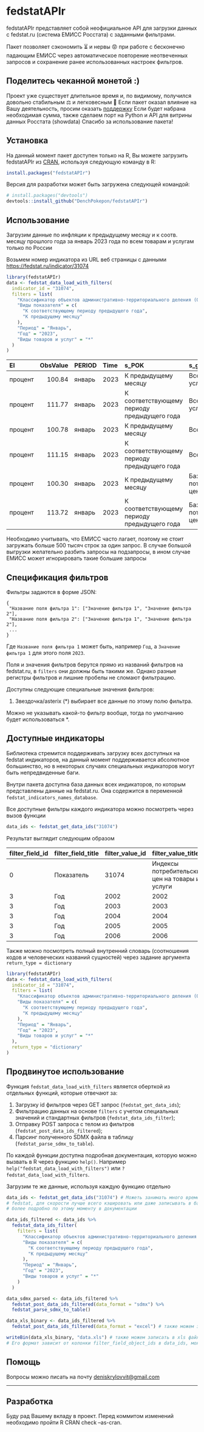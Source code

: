 
<!-- README.md is generated from README.Rmd. Please edit that file -->

# fedstatAPIr

<!-- badges: start -->
<!-- badges: end -->

fedstatAPIr представляет собой неофициальное API для загрузки данных с
fedstat.ru (система ЕМИСС Росстата) с заданными фильтрами.

Пакет позволяет сэкономить ⏳ и нервы 😡 при работе с бесконечно
падающим ЕМИСС через автоматическое повторение неотвеченных запросов и
сохранение ранее использованных настроек фильтров.

## Поделитесь чеканной монетой :)
Проект уже существует длительное время и, по видимому, получился довольно стабильным ⚖️ и легковесным 🪽
Если пакет оказал влияние на Вашу деятельность, просим оказать [поддержку](https://pay.cloudtips.ru/p/db468def)
Если будет набрана необходимая сумма, также сделаем порт на Python и API для витрины данных Росстата (showdata)
Спасибо за использование пакета!

## Установка

На данный момент пакет доступен только на R, Вы можете загрузить
fedstatAPIr из [CRAN](https://CRAN.R-project.org), используя следующую
команду в R:

``` r
install.packages("fedstatAPIr")
```

Версия для разработки может быть загружена следующей командой:

``` r
# install.packages("devtools")
devtools::install_github("DenchPokepon/fedstatAPIr")
```

## Использование

Загрузим данные по инфляции к предыдущему месяцу и к соотв. месяцу
прошлого года за январь 2023 года по всем товарам и услугам только по
России

Возьмем номер индикатора из URL веб страницы с данными
<https://fedstat.ru/indicator/31074>

``` r
library(fedstatAPIr)
data <- fedstat_data_load_with_filters(
  indicator_id = "31074",
  filters = list(
    "Классификатор объектов административно-территориального деления (ОКАТО)" = "Российская Федерация",
    "Виды показателя" = c(
      "К соответствующему периоду предыдущего года",
      "К предыдущему месяцу"
    ),
    "Период" = "Январь",
    "Год" = "2023",
    "Виды товаров и услуг" = "*"
  )
)
```

| EI      | ObsValue | PERIOD | Time | s_POK                                       | s_grtov                            | s_OKATO              | s_OKATO_code | s_POK_code | s_grtov_code |
|:--------|---------:|:-------|:-----|:--------------------------------------------|:-----------------------------------|:---------------------|:-------------|:-----------|:-------------|
| процент |   100.84 | январь | 2023 | К предыдущему месяцу                        | Все товары и услуги                | Российская Федерация | 643          | 44         | 1            |
| процент |   111.77 | январь | 2023 | К соответствующему периоду предыдущего года | Все товары и услуги                | Российская Федерация | 643          | 9          | 1            |
| процент |   100.78 | январь | 2023 | К предыдущему месяцу                        | Все товары                         | Российская Федерация | 643          | 44         | 2            |
| процент |   111.15 | январь | 2023 | К соответствующему периоду предыдущего года | Все товары                         | Российская Федерация | 643          | 9          | 2            |
| процент |   100.30 | январь | 2023 | К предыдущему месяцу                        | Базовый индекс потребительских цен | Российская Федерация | 643          | 44         | 3            |
| процент |   113.72 | январь | 2023 | К соответствующему периоду предыдущего года | Базовый индекс потребительских цен | Российская Федерация | 643          | 9          | 3            |

Необходимо учитывать, что ЕМИСС часто лагает, поэтому не стоит загружать
больше 500 тысяч строк за один запрос. В случае большой выгрузки
желательно разбить запросы на подзапросы, в ином случае ЕМИСС может
игнорировать такие большие запросы

## Спецификация фильтров

Фильтры задаются в форме JSON:

``` json_example
{
 "Название поля фильтра 1": ["Значение фильтра 1", "Значение фильтра 2"],
 "Название поля фильтра 2": ["Значение фильтра 1", "Значение фильтра 2"],
 ...
}
```

Где `Название поля фильтра 1` может быть, например `Год`, а
`Значение фильтра 1` для этого поля `2023`.

Поля и значения фильтров берутся прямо из названий фильтров на
fedstat.ru, в `filters` они должны быть такими же. Однако разные
регистры фильтров и лишние пробелы не сломают фильтрацию.

Доступны следующие специальные значения фильтров:

1.  Звездочка/asterix (\*) выбирает все данные по этому полю фильтра.

Можно не указывать какой-то фильтр вообще, тогда по умолчанию будет
использоваться \*.

## Доступные индикаторы

Библиотека стремится поддерживать загрузку всех доступных на fedstat
индикаторов, на данный момент поддерживается абсолютное большинство, но
в некоторых случаях специальных индикаторов могут быть непредвиденные
баги.

Внутри пакета доступна база данных всех индикаторов, по которым
представлены данные на fedstat.ru. Она содержится в переменной
`fedstat_indicators_names_database`.

Все доступные фильтры каждого индикатора можно посмотреть через вызов
функции

``` r
data_ids <- fedstat_get_data_ids("31074")
```

Результат выглядит следующим образом

| filter_field_id | filter_field_title | filter_value_id | filter_value_title                             | filter_field_object_ids |
|:----------------|:-------------------|:----------------|:-----------------------------------------------|:------------------------|
| 0               | Показатель         | 31074           | Индексы потребительских цен на товары и услуги | filterObjectIds         |
| 3               | Год                | 2002            | 2002                                           | columnObjectIds         |
| 3               | Год                | 2003            | 2003                                           | columnObjectIds         |
| 3               | Год                | 2004            | 2004                                           | columnObjectIds         |
| 3               | Год                | 2005            | 2005                                           | columnObjectIds         |
| 3               | Год                | 2006            | 2006                                           | columnObjectIds         |

Также можно посмотреть полный внутренний словарь (соотношения кодов и
человеческих названий сущностей) через задание аргумента
`return_type = dictionary`

``` r
library(fedstatAPIr)
data <- fedstat_data_load_with_filters(
  indicator_id = "31074",
  filters = list(
    "Классификатор объектов административно-территориального деления (ОКАТО)" = "Российская Федерация",
    "Виды показателя" = c(
      "К соответствующему периоду предыдущего года",
      "К предыдущему месяцу"
    ),
    "Период" = "Январь",
    "Год" = "2023",
    "Виды товаров и услуг" = "*"
  ),
  return_type = "dictionary"
)
```

## Продвинутое использование

Функция `fedstat_data_load_with_filters` является оберткой из отдельных
функций, которые отвечают за:

1.  Загрузку id фильтров через GET запрос (`fedstat_get_data_ids`);
2.  Фильтрацию данных на основе `filters` с учетом специальных значений
    и стандартных фильтров (`fedstat_data_ids_filter`);
3.  Отправку POST запроса с телом из фильтров
    (`fedstat_post_data_ids_filtered`);
4.  Парсинг полученного SDMX файла в таблицу
    (`fedstat_parse_sdmx_to_table`).

По каждой функции доступна подробная документация, которую можно вызвать
в R через функцию `help()`. Например
`help("fedstat_data_load_with_filters")` или
`?fedstat_data_load_with_filters`.

Загрузим те же данные, используя каждую функцию отдельно

``` r
data_ids <- fedstat_get_data_ids("31074") # Можеть занимать много времени из-за лагов
# fedstat, для скорости лучше всего кэшировать или даже записывать в базу данных,
# более подробно по этому моменту в документации

data_ids_filtered <- data_ids %>%
  fedstat_data_ids_filter(
    filters = list(
      "Классификатор объектов административно-территориального деления (ОКАТО)" = "Российская Федерация",
      "Виды показателя" = c(
        "К соответствующему периоду предыдущего года",
        "К предыдущему месяцу"
      ),
      "Период" = "Январь",
      "Год" = "2023",
      "Виды товаров и услуг" = "*"
    )
  )

data_sdmx_parsed <- data_ids_filtered %>%
  fedstat_post_data_ids_filtered(data_format = "sdmx") %>%
  fedstat_parse_sdmx_to_table()

data_xls_binary <- data_ids_filtered %>%
  fedstat_post_data_ids_filtered(data_format = "excel") # также можем загружать excel

writeBin(data_xls_binary, "data.xls") # также можем записать в xls файл.
# Его формат зависит от колонки filter_field_object_ids в data_ids, можно изменять самостоятельно
```

## Помощь

Вопросы можно писать на почту <deniskrylovvit@gmail.com>

------------------------------------------------------------------------

## Разработка

Буду рад Вашему вкладу в проект. Перед коммитом изменений необходимо
пройти R CRAN check –as-cran.
